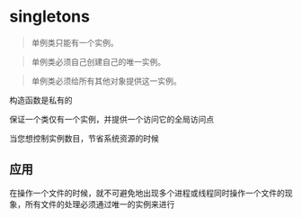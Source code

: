 # singletons




> 单例类只能有一个实例。

> 单例类必须自己创建自己的唯一实例。

> 单例类必须给所有其他对象提供这一实例。


构造函数是私有的

保证一个类仅有一个实例，并提供一个访问它的全局访问点

当您想控制实例数目，节省系统资源的时候


## 应用

在操作一个文件的时候，就不可避免地出现多个进程或线程同时操作一个文件的现象，所有文件的处理必须通过唯一的实例来进行

